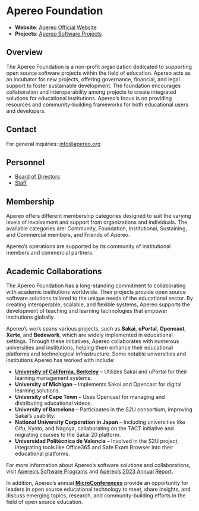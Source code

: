 # Apereo Foundation

- **Website**: [Apereo Official Website](https://www.apereo.org)
- **Projects**: [Apereo Software Projects](https://www.apereo.org/programs/software)

## Overview

The Apereo Foundation is a non-profit organization dedicated to supporting open source software projects within the field of education. Apereo acts as an incubator for new projects, offering governance, financial, and legal support to foster sustainable development. The foundation encourages collaboration and interoperability among projects to create integrated solutions for educational institutions. Apereo’s focus is on providing resources and community-building frameworks for both educational users and developers.

## Contact

For general inquiries: [info@apereo.org](mailto:info@apereo.org)

## Personnel

- [Board of Directors](https://www.apereo.org/about/board-directors)
- [Staff](https://www.apereo.org/about/staff)

## Membership

Apereo offers different membership categories designed to suit the varying levels of involvement and support from organizations and individuals. The available categories are: Community, Foundation, Institutional, Sustaining, and Commercial members, and Friends of Apereo.

Apereo’s operations are supported by its community of institutional members and commercial partners.

## Academic Collaborations

The Apereo Foundation has a long-standing commitment to collaborating with academic institutions worldwide. Their projects provide open source software solutions tailored to the unique needs of the educational sector. By creating interoperable, scalable, and flexible systems, Apereo supports the development of teaching and learning technologies that empower institutions globally.

Apereo’s work spans various projects, such as **Sakai**, **uPortal**, **Opencast**, **Xerte**, and **Bedework**, which are widely implemented in educational settings. Through these initiatives, Apereo collaborates with numerous universities and institutions, helping them enhance their educational platforms and technological infrastructure. Some notable universities and institutions Apereo has worked with include:

- **[University of California, Berkeley](https://github.com/sustainers/academic-map/blob/main/universities/university-of-california-berkeley.md)** – Utilizes Sakai and uPortal for their learning management systems.
- **University of Michigan** – Implements Sakai and Opencast for digital learning solutions.
- **University of Cape Town** – Uses Opencast for managing and distributing educational videos.
- **University of Barcelona** – Participates in the S2U consortium, improving Sakai’s usability.
- **National University Corporation in Japan** – Including universities like Gifu, Kyoto, and Nagoya, collaborating on the TACT initiative and migrating courses to the Sakai 20 platform.
- **Universidad Politécnica de Valencia** – Involved in the S2U project, integrating tools like Office365 and Safe Exam Browser into their educational platforms.

For more information about Apereo’s software solutions and collaborations, visit [Apereo’s Software Programs](https://www.apereo.org/programs/software) and [Apereo’s 2023 Annual Report](https://www.apereo.org/news/2024/apereo-foundations-2023-annual-report).

In addition, Apereo’s annual **[MicroConferences](https://www.apereo.org/events/micro-conferences)** provide an opportunity for leaders in open source educational technology to meet, share insights, and discuss emerging topics, research, and community-building efforts in the field of open source education.
